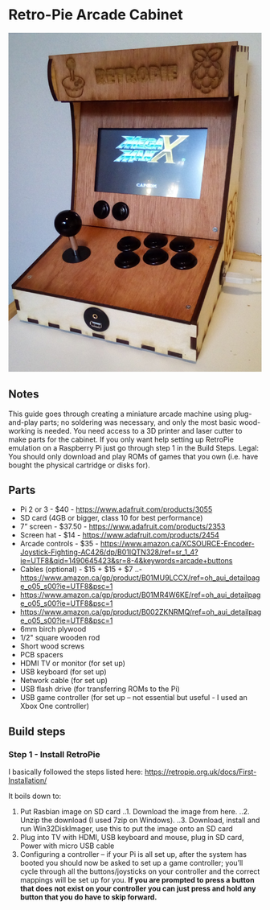 # Retro-Pie Arcade Cabinet

![Mini RetroPie arcade cabinet](https://raw.githubusercontent.com/alexjohnmartin/RetroPieArcadeCabinet/master/pics/IMG_20170318_184910.jpg "Complete cabinet")


## Notes
This guide goes through creating a miniature arcade machine using plug-and-play parts; no soldering was necessary, and only the most basic wood-working is needed. You need access to a 3D printer and laser cutter to make parts for the cabinet. 
If you only want help setting up RetroPie emulation on a Raspberry Pi just go through step 1 in the Build Steps.
Legal: You should only download and play ROMs of games that you own (i.e. have bought the physical cartridge or disks for).


## Parts
- Pi 2 or 3 - $40 - https://www.adafruit.com/products/3055
- SD card (4GB or bigger, class 10 for best performance)
- 7” screen - $37.50 - https://www.adafruit.com/products/2353 
- Screen hat - $14 - https://www.adafruit.com/products/2454 
- Arcade controls - $35 - https://www.amazon.ca/XCSOURCE-Encoder-Joystick-Fighting-AC426/dp/B01IQTN328/ref=sr_1_4?ie=UTF8&qid=1490645423&sr=8-4&keywords=arcade+buttons 
- Cables (optional) - $15 + $15 + $7
..- https://www.amazon.ca/gp/product/B01MU9LCCX/ref=oh_aui_detailpage_o05_s00?ie=UTF8&psc=1
- https://www.amazon.ca/gp/product/B01MR4W6KE/ref=oh_aui_detailpage_o05_s00?ie=UTF8&psc=1
- https://www.amazon.ca/gp/product/B002ZKNRMQ/ref=oh_aui_detailpage_o05_s00?ie=UTF8&psc=1 
- 6mm birch plywood
- 1/2" square wooden rod
- Short wood screws
- PCB spacers
- HDMI TV or monitor (for set up) 
- USB keyboard (for set up)
- Network cable (for set up)
- USB flash drive (for transferring ROMs to the Pi)
- USB game controller (for set up – not essential but useful - I used an Xbox One controller)


## Build steps

### Step 1 - Install RetroPie

I basically followed the steps listed here: https://retropie.org.uk/docs/First-Installation/

It boils down to: 
1. Put Rasbian image on SD card
..1. Download the image from here. 
..2. Unzip the download (I used 7zip on Windows).
..3. Download, install and run Win32DiskImager, use this to put the image onto an SD card
2. Plug into TV with HDMI, USB keyboard and mouse, plug in SD card, Power with micro USB cable
3. Configuring a controller – if your Pi is all set up, after the system has booted you should now be asked to set up a game controller; you’ll cycle through all the buttons/joysticks on your controller and the correct mappings will be set up for you. __If you are prompted to press a button that does not exist on your controller you can just press and hold any button that you do have to skip forward.__
